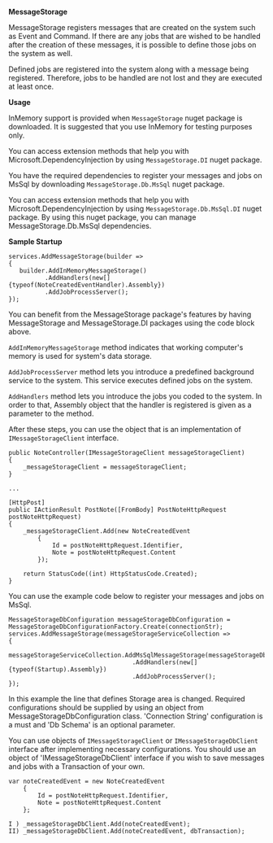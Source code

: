 **MessageStorage**

MessageStorage registers messages that are created on the system such as Event and Command. If there are any jobs that are wished to be handled after the creation of these messages, it is possible to define those jobs on the system as well.

Defined jobs are registered into the system along with a message being registered. Therefore, jobs to be handled are not lost and they are executed at least once.

 **Usage**
 
InMemory support is provided when `MessageStorage` nuget package is downloaded. It is suggested that you use InMemory for testing purposes only.
 
You can access extension methods that help you with Microsoft.DependencyInjection by using `MessageStorage.DI` nuget package.
 
You have the required dependencies to register your messages and jobs on MsSql by downloading `MessageStorage.Db.MsSql` nuget package.
 
You can access extension methods that help you with Microsoft.DependencyInjection by using `MessageStorage.Db.MsSql.DI` nuget package. By using this nuget package, you can manage MessageStorage.Db.MsSql dependencies.
 
 **Sample Startup** 
 
 ```
services.AddMessageStorage(builder =>
{
    builder.AddInMemoryMessageStorage()
           .AddHandlers(new[] {typeof(NoteCreatedEventHandler).Assembly})
           .AddJobProcessServer();
});
```

You can benefit from the MessageStorage package's features by having MessageStorage and MessageStorage.DI packages using the code block above.

`AddInMemoryMessageStorage` method indicates that working computer's memory is used for system's data storage.

`AddJobProcessServer` method lets you introduce a predefined background service to the system. This service executes defined jobs on the system.

`AddHandlers` method lets you introduce the jobs you coded to the system. In order to that, Assembly object that the handler is registered is given as a parameter to the method.

After these steps, you can use the object that is an implementation of `IMessageStorageClient` interface.

```
public NoteController(IMessageStorageClient messageStorageClient)
{
    _messageStorageClient = messageStorageClient;
}

...

[HttpPost]
public IActionResult PostNote([FromBody] PostNoteHttpRequest postNoteHttpRequest)
{
    _messageStorageClient.Add(new NoteCreatedEvent
        {
            Id = postNoteHttpRequest.Identifier,
            Note = postNoteHttpRequest.Content
        });

    return StatusCode((int) HttpStatusCode.Created);
}
```

You can use the example code below to register your messages and jobs on MsSql.

 ```
MessageStorageDbConfiguration messageStorageDbConfiguration = MessageStorageDbConfigurationFactory.Create(connectionStr);
services.AddMessageStorage(messageStorageServiceCollection =>
{
    messageStorageServiceCollection.AddMsSqlMessageStorage(messageStorageDbConfiguration)
                                   .AddHandlers(new[] {typeof(Startup).Assembly})
                                   .AddJobProcessServer();
});
```

In this example the line that defines Storage area is changed. Required configurations should be supplied by using an object from MessageStorageDbConfiguration class. 'Connection String' configuration is a must and 'Db Schema' is an optional parameter.

You can use objects of `IMessageStorageClient` or `IMessageStorageDbClient` interface after implementing necessary configurations. You should use an object of 'IMessageStorageDbClient' interface if you wish to save messages and jobs with a Transaction of your own.

```
var noteCreatedEvent = new NoteCreatedEvent
    {
        Id = postNoteHttpRequest.Identifier,
        Note = postNoteHttpRequest.Content
    };

I ) _messageStorageDbClient.Add(noteCreatedEvent);
II) _messageStorageDbClient.Add(noteCreatedEvent, dbTransaction); 
```

